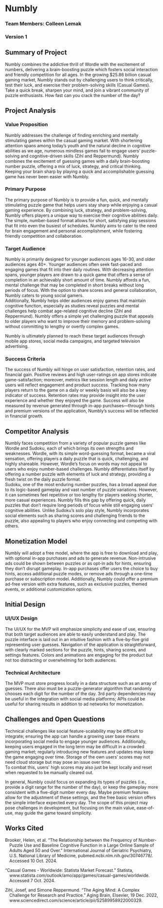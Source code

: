 # Numbly

### Team Members: Colleen Lemak  
### Version 1  

## Summary of Project  
Numbly combines the addictive thrill of Wordle with the excitement of numbers, delivering a brain-boosting puzzle which fosters social interaction and friendly competition for all ages. In the growing $25.86 billion casual gaming market, Numbly stands out by challenging users to think critically, test their luck, and exercise their problem-solving skills (Casual Games). Take a quick break, sharpen your mind, and join a vibrant community of puzzle enthusiasts. How fast can you crack the number of the day?

## Project Analysis

### Value Proposition  
Numbly addresses the challenge of finding enriching and mentally stimulating games within the casual gaming market. With shortening attention spans among today’s youth and the natural decline in cognitive abilities as we age, numerous mindless games fail to engage users’ puzzle-solving and cognitive-driven skills (Zihl and Reppermund). Numbly combines the excitement of guessing games with a daily brain-boosting number puzzle, offering a mix of luck, strategy, and critical thinking. Keeping your brain sharp by playing a quick and accomplishable guessing game has never been easier with Numbly.

### Primary Purpose  
The primary purpose of Numbly is to provide a fun, quick, and mentally stimulating puzzle game that helps users stay sharp while enjoying a casual gaming experience. By combining luck, strategy, and problem-solving, Numbly offers players a unique way to exercise their cognitive abilities daily. The simple, number-based format allows for short, satisfying play sessions that fit into even the busiest of schedules. Numbly aims to cater to the need for brain engagement and personal accomplishment, while fostering friendly competition and collaboration.

### Target Audience  
Numbly is primarily designed for younger audiences ages 16-30, and older audiences ages 40+. Younger audiences often seek fast-paced and engaging games that fit into their daily routines. With decreasing attention spans, younger players are drawn to a quick game that offers a sense of completion in an achievably short amount of time. Numbly affords a fun, mental challenge that may be completed in short breaks without long periods of focus. With the option to share scores and general collaboration, Numbly caters to young social gamers.  
Additionally, Numbly helps older audiences enjoy games that maintain cognitive function, especially as studies reveal puzzles and mental challenges help combat age-related cognitive decline (Zihl and Reppermund). Numbly offers a simple yet challenging puzzle that appeals to older players who want to improve their memory and problem-solving without committing to lengthy or overtly complex games.  

Numbly is ultimately planned to reach these target audiences through mobile app stores, social media campaigns, and targeted television advertising.

### Success Criteria  
The success of Numbly will hinge on user satisfaction, retention rates, and financial gain. Positive reviews and high user-ratings on app stores indicate game-satisfaction; moreover, metrics like session length and daily active users will reflect engagement and product success. Tracking how many players return to the game on a daily or weekly basis will also be a key indicator of success. Retention rates may provide insight into the user experience and whether they enjoyed the game. Success will also be measured by revenue generated through in-app purchases—through hints and premium versions of the application, Numbly’s success will be reflected in financial growth.

## Competitor Analysis  
Numbly faces competition from a variety of popular puzzle games like Wordle and Sudoku, each of which brings its own strengths and weaknesses. Wordle, with its simple word-guessing format, became a viral sensation, offering players a daily puzzle that is quick, challenging, and highly shareable. However, Wordle’s focus on words may not appeal to users who enjoy number-based challenges. Numbly differentiates itself by offering a number puzzle with elements of luck and strategy, providing a fresh twist on the daily puzzle format.  
Sudoku, one of the most enduring number puzzles, has a broad appeal due to its logic-based gameplay and vast number of puzzle variations. However, it can sometimes feel repetitive or too lengthy for players seeking shorter, more casual experiences. Numbly fills this gap by offering quick, daily puzzles that don’t require long periods of focus while still engaging users’ cognitive abilities. Unlike Sudoku’s solo play style, Numbly incorporates social elements such as sharing scores and challenging friends to the puzzle, also appealing to players who enjoy connecting and competing with others.

## Monetization Model  
Numbly will adopt a free model, where the app is free to download and play, with optional in-app purchases and ads to generate revenue. Non-intrusive ads could be shown between puzzles or as opt-in ads for hints, ensuring they don’t disrupt gameplay. In-app purchases offer users the choice to buy hints, access additional puzzle modes, or remove ads through a one-time purchase or subscription model. Additionally, Numbly could offer a premium ad-free version with extra features, such as exclusive puzzles, themed events, or additional customization options.

## Initial Design  

### UI/UX Design  
The UI/UX for the MVP will emphasize simplicity and ease of use, ensuring that both target audiences are able to easily understand and play. The puzzle interface is laid out in an intuitive fashion with a five-by-five grid representing user guesses. Navigation of the application is straightforward, with clearly marked sections for the puzzle, hints, sharing scores, and settings features. Colors and animations are engaging for the product but not too distracting or overwhelming for both audiences.

### Technical Architecture  
The MVP must store progress locally in a data structure such as an array of guesses. There also must be a puzzle-generator algorithm that randomly chooses each digit for the number of the day. 3rd party dependencies may be useful in the integration with social media platforms; APIs could be useful for sharing results in addition to ad networks for monetization.

## Challenges and Open Questions  
Technical challenges like social feature-scalability may be difficult to integrate; ensuring the app can handle a growing user base means incorporating social media to engage younger audiences. Additionally, keeping users engaged in the long term may be difficult in a crowded gaming market; regularly introducing new features and updates may keep the game engaging over time. Storage of the own users’ scores may not need cloud storage but may pose an issue over time.  
To combat this, users' high scores may also just be kept locally and reset when requested to be manually cleared out.

In general, Numbly could focus on expanding its types of puzzles (i.e., provide a digit range for the number of the day), or keep the gameplay more consistent with a five-digit number every day. Maybe premium features allow for the adjustment of these settings, and the free basic version offers the simple interface expected every day.
The scope of this project may pose challenges in development, but focusing on the main value, ease-of-use, may guide the game toward simplicity.

## Works Cited  

<p style="text-indent: -1em; margin-left: 1em;">
Brooker, Helen, et al. “The Relationship between the Frequency of Number-Puzzle Use and Baseline Cognitive Function in a Large Online Sample of Adults Aged 50 and Over.” International Journal of Geriatric Psychiatry, U.S. National Library of Medicine, pubmed.ncbi.nlm.nih.gov/30746778/. Accessed 10 Oct. 2024.
</p>

<p style="text-indent: -1em; margin-left: 1em;">
“Casual Games - Worldwide: Statista Market Forecast.” Statista, www.statista.com/outlook/amo/app/games/casual-games/worldwide. Accessed 7 Oct. 2024.
</p>

<p style="text-indent: -1em; margin-left: 1em;">
Zihl, Josef, and Simone Reppermund. “The Aging Mind: A Complex Challenge for Research and Practice.” Aging Brain, Elsevier, 19 Dec. 2022, www.sciencedirect.com/science/article/pii/S2589958922000329.
</p>
